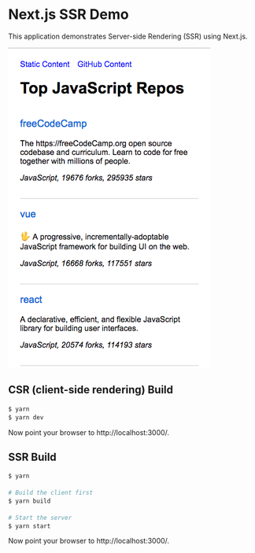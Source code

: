Next.js SSR Demo
================

This application demonstrates Server-side Rendering (SSR) using Next.js.

![Screen Shot](assets/screen-shot.png)

CSR (client-side rendering) Build
---------------------------------
```bash
$ yarn
$ yarn dev
```

Now point your browser to http://localhost:3000/.

SSR Build
---------
```bash
$ yarn

# Build the client first
$ yarn build

# Start the server
$ yarn start
```

Now point your browser to http://localhost:3000/.

